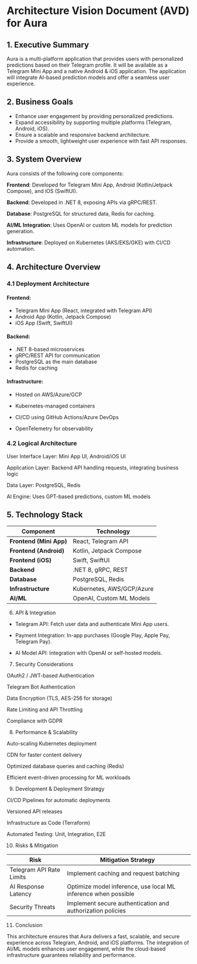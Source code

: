 # Architecture Vision Document (AVD) for Aura

## 1. Executive Summary

Aura is a multi-platform application that provides users with personalized predictions based on their Telegram profile. It will be available as a Telegram Mini App and a native Android & iOS application. The application will integrate AI-based prediction models and offer a seamless user experience.

## 2. Business Goals

- Enhance user engagement by providing personalized predictions.
- Expand accessibility by supporting multiple platforms (Telegram, Android, iOS).
- Ensure a scalable and responsive backend architecture.
- Provide a smooth, lightweight user experience with fast API responses.

## 3. System Overview

Aura consists of the following core components:

<strong>Frontend</strong>: Developed for Telegram Mini App, Android (Kotlin/Jetpack Compose), and iOS (SwiftUI).

<strong>Backend</strong>: Developed in .NET 8, exposing APIs via gRPC/REST.

<strong>Database</strong>: PostgreSQL for structured data, Redis for caching.

<strong>AI/ML Integration</strong>: Uses OpenAI or custom ML models for prediction generation.

<strong>Infrastructure</strong>: Deployed on Kubernetes (AKS/EKS/GKE) with CI/CD automation.

## 4. Architecture Overview

### 4.1 Deployment Architecture

#### Frontend:

- Telegram Mini App (React, integrated with Telegram API)
- Android App (Kotlin, Jetpack Compose)
- iOS App (Swift, SwiftUI)

#### Backend:

- .NET 8-based microservices
- gRPC/REST API for communication
- PostgreSQL as the main database
- Redis for caching

#### Infrastructure:

- Hosted on AWS/Azure/GCP

- Kubernetes-managed containers

- CI/CD using GitHub Actions/Azure DevOps

- OpenTelemetry for observability

### 4.2 Logical Architecture

User Interface Layer: Mini App UI, Android/iOS UI

Application Layer: Backend API handling requests, integrating business logic

Data Layer: PostgreSQL, Redis

AI Engine: Uses GPT-based predictions, custom ML models

## 5. Technology Stack

| Component               | Technology                |
| ----------------------- | ------------------------- |
| **Frontend (Mini App)** | React, Telegram API       |
| **Frontend (Android)**  | Kotlin, Jetpack Compose   |
| **Frontend (iOS)**      | Swift, SwiftUI            |
| **Backend**             | .NET 8, gRPC, REST        |
| **Database**            | PostgreSQL, Redis         |
| **Infrastructure**      | Kubernetes, AWS/GCP/Azure |
| **AI/ML**               | OpenAI, Custom ML Models  |

6. API & Integration

- Telegram API: Fetch user data and authenticate Mini App users.

- Payment Integration: In-app purchases (Google Play, Apple Pay, Telegram Pay).

- AI Model API: Integration with OpenAI or self-hosted models.

7. Security Considerations

OAuth2 / JWT-based Authentication

Telegram Bot Authentication

Data Encryption (TLS, AES-256 for storage)

Rate Limiting and API Throttling

Compliance with GDPR

8. Performance & Scalability

Auto-scaling Kubernetes deployment

CDN for faster content delivery

Optimized database queries and caching (Redis)

Efficient event-driven processing for ML workloads

9. Development & Deployment Strategy

CI/CD Pipelines for automatic deployments

Versioned API releases

Infrastructure as Code (Terraform)

Automated Testing: Unit, Integration, E2E

10. Risks & Mitigation

| Risk                     | Mitigation Strategy                                            |
| ------------------------ | -------------------------------------------------------------- |
| Telegram API Rate Limits | Implement caching and request batching                         |
| AI Response Latency      | Optimize model inference, use local ML inference when possible |
| Security Threats         | Implement secure authentication and authorization policies     |

11. Conclusion

This architecture ensures that Aura delivers a fast, scalable, and secure experience across Telegram, Android, and iOS platforms. The integration of AI/ML models enhances user engagement, while the cloud-based infrastructure guarantees reliability and performance.